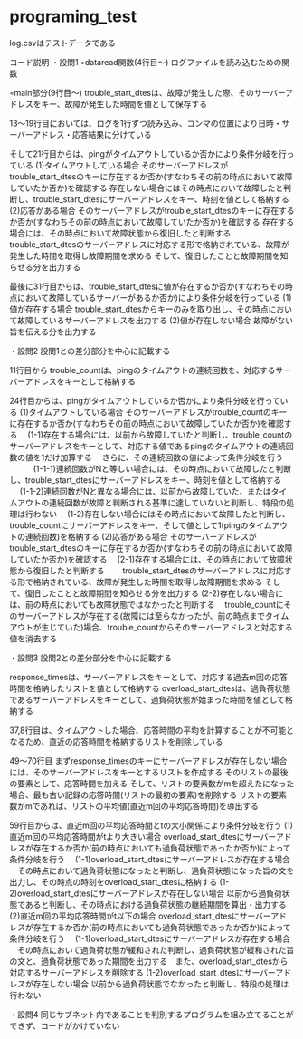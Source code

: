 # programing_test

log.csvはテストデータである

コード説明
・設問1
◦dataread関数(4行目～)
ログファイルを読み込むための関数

◦main部分(9行目～)
trouble_start_dtesは、故障が発生した際、そのサーバーアドレスをキー、故障が発生した時間を値として保存する

13～19行目においては、ログを1行ずつ読み込み、コンマの位置により日時・サーバーアドレス・応答結果に分けている

そして21行目からは、pingがタイムアウトしているか否かにより条件分岐を行っている
(1)タイムアウトしている場合
そのサーバーアドレスがtrouble_start_dtesのキーに存在するか否か(すなわちその前の時点において故障していたか否か)を確認する
存在しない場合にはその時点において故障したと判断し、trouble_start_dtesにサーバーアドレスをキー、時刻を値として格納する
(2)応答がある場合
そのサーバーアドレスがtrouble_start_dtesのキーに存在するか否か(すなわちその前の時点において故障していたか否か)を確認する
存在する場合には、その時点において故障状態から復旧したと判断する　
trouble_start_dtesのサーバーアドレスに対応する形で格納されている、故障が発生した時間を取得し故障期間を求める
そして、復旧したことと故障期間を知らせる分を出力する

最後に31行目からは、trouble_start_dtesに値が存在するか否か(すなわちその時点において故障しているサーバーがあるか否か)により条件分岐を行っている
(1)値が存在する場合
trouble_start_dtesからキーのみを取り出し、その時点において故障しているサーバーアドレスを出力する
(2)値が存在しない場合
故障がない旨を伝える分を出力する


・設問2
設問1との差分部分を中心に記載する

11行目から
trouble_countは、pingのタイムアウトの連続回数を、対応するサーバーアドレスをキーとして格納する

24行目からは、pingがタイムアウトしているか否かにより条件分岐を行っている
(1)タイムアウトしている場合
そのサーバーアドレスがtrouble_countのキーに存在するか否か(すなわちその前の時点において故障していたか否か)を確認する
　(1-1)存在する場合には、以前から故障していたと判断し、trouble_countのサーバーアドレスをキーとして、対応する値であるpingのタイムアウトの連続回数の値を1だけ加算する
 　さらに、その連続回数の値によって条件分岐を行う
  　　　(1-1-1)連続回数がNと等しい場合には、その時点において故障したと判断し、trouble_start_dtesにサーバーアドレスをキー、時刻を値として格納する
     　 (1-1-2)連続回数がNと異なる場合には、以前から故障していた、またはタイムアウトの連続回数が故障と判断される基準に達していないと判断し、特段の処理は行わない
　(1-2)存在しない場合にはその時点において故障したと判断し、trouble_countにサーバーアドレスをキー、そして値として1(pingのタイムアウトの連続回数)を格納する
(2)応答がある場合
そのサーバーアドレスがtrouble_start_dtesのキーに存在するか否か(すなわちその前の時点において故障していたか否か)を確認する
　(2-1)存在する場合には、その時点において故障状態から復旧したと判断する　
 　trouble_start_dtesのサーバーアドレスに対応する形で格納されている、故障が発生した時間を取得し故障期間を求める
   そして、復旧したことと故障期間を知らせる分を出力する
  (2-2)存在しない場合には、前の時点においても故障状態ではなかったと判断する
  　trouble_countにそのサーバーアドレスが存在する(故障には至らなかったが、前の時点までタイムアウトが生じていた)場合、trouble_countからそのサーバーアドレスと対応する値を消去する
   
   
・設問3
設問2との差分部分を中心に記載する

response_timesは、サーバーアドレスをキーとして、対応する過去m回の応答時間を格納したリストを値として格納する
overload_start_dtesは、過負荷状態であるサーバーアドレスをキーとして、過負荷状態が始まった時間を値として格納する

37,8行目は、タイムアウトした場合、応答時間の平均を計算することが不可能となるため、直近の応答時間を格納するリストを削除している

49～70行目
まずresponse_timesのキーにサーバーアドレスが存在しない場合には、そのサーバーアドレスをキーとするリストを作成する
そのリストの最後の要素として、応答時間を加える
そして、リストの要素数がmを超えたになった場合、最も古い記録の応答時間(リストの最初の要素)を削除する
リストの要素数がmであれば、リストの平均値(直近m回の平均応答時間)を導出する

59行目からは、直近m回の平均応答時間とtの大小関係により条件分岐を行う
(1)直近m回の平均応答時間がtより大きい場合
overload_start_dtesにサーバーアドレスが存在するか否か(前の時点においても過負荷状態であったか否か)によって条件分岐を行う
　(1-1)overload_start_dtesにサーバーアドレスが存在する場合
 　その時点において過負荷状態になったと判断し、過負荷状態になった旨の文を出力し、その時点の時刻をoverload_start_dtesに格納する
  (1-2)overload_start_dtesにサーバーアドレスが存在しない場合
  以前から過負荷状態であると判断し、その時点における過負荷状態の継続期間を算出・出力する
(2)直近m回の平均応答時間がt以下の場合
overload_start_dtesにサーバーアドレスが存在するか否か(前の時点においても過負荷状態であったか否か)によって条件分岐を行う
　(1-1)overload_start_dtesにサーバーアドレスが存在する場合
 　その時点において過負荷状態が緩和された判断し、過負荷状態が緩和された旨の文と、過負荷状態であった期間を出力する　また、overload_start_dtesから対応するサーバーアドレスを削除する
  (1-2)overload_start_dtesにサーバーアドレスが存在しない場合
  以前から過負荷状態でなかったと判断し、特段の処理は行わない


・設問4
同じサブネット内であることを判別するプログラムを組み立てることができず、コードがかけていない
